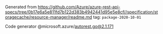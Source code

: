 Generated from https://github.com/Azure/azure-rest-api-specs/tree/0b17e6a5e811fd7b122d383b4942441d95e5e8cf//specification/storagecache/resource-manager/readme.md tag: `package-2020-10-01`

Code generator @microsoft.azure/autorest.go@2.1.171


